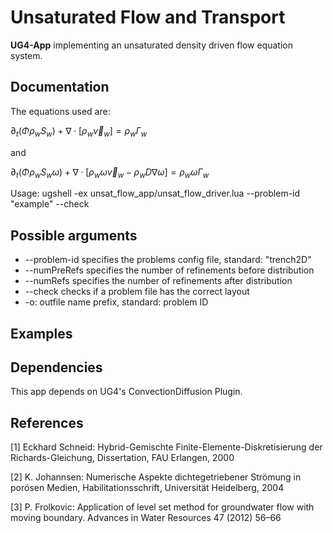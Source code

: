 # Unsaturated Flow and Transport

**UG4-App** implementing an unsaturated density driven flow equation system.

## Documentation
The equations used are: 

$\partial_t (\Phi \rho_w S_w) + \nabla \cdot [\rho_w \vec{v}_w] = \rho_w \Gamma_w$

and 

$\partial_t (\Phi \rho_w S_w \omega) + \nabla \cdot [\rho_w \omega \vec{v}_w - \rho_w D \nabla \omega] = \rho_w \omega \Gamma_w$

Usage:
ugshell -ex unsat_flow_app/unsat_flow_driver.lua --problem-id "example" --check

## Possible arguments
* --problem-id specifies the problems config file, standard: "trench2D"
* --numPreRefs specifies the number of refinements before distribution
* --numRefs specifies the number of refinements after distribution
* --check checks if a problem file has the correct layout
* -o: outfile name prefix, standard: problem ID

## Examples

## Dependencies
This app depends on UG4's ConvectionDiffusion Plugin.

## References
[1] Eckhard Schneid: Hybrid-Gemischte Finite-Elemente-Diskretisierung der Richards-Gleichung, Dissertation, FAU Erlangen, 2000

[2] K. Johannsen: Numerische Aspekte dichtegetriebener Strömung in porösen Medien, Habilitationsschrift, Universität Heidelberg, 2004

[3] P. Frolkovic: Application of level set method for groundwater flow with moving boundary. Advances in Water Resources 47 (2012) 56–66
